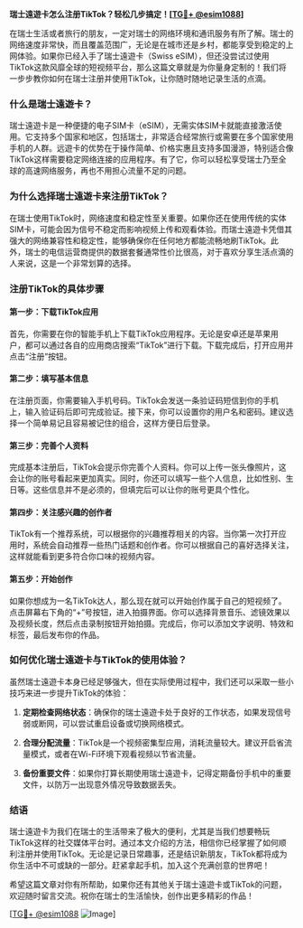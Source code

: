 **瑞士遠遊卡怎么注册TikTok？轻松几步搞定！[[TG💪+ @esim1088](https://t.me/s/esim1088)]**

在瑞士生活或者旅行的朋友，一定对瑞士的网络环境和通讯服务有所了解。瑞士的网络速度非常快，而且覆盖范围广，无论是在城市还是乡村，都能享受到稳定的上网体验。如果你已经入手了瑞士遠遊卡（Swiss eSIM），但还没尝试过使用TikTok这款风靡全球的短视频平台，那么这篇文章就是为你量身定制的！我们将一步步教你如何在瑞士注册并使用TikTok，让你随时随地记录生活的点滴。

### 什么是瑞士遠遊卡？

瑞士遠遊卡是一种便捷的电子SIM卡（eSIM），无需实体SIM卡就能直接激活使用。它支持多个国家和地区，包括瑞士，非常适合经常旅行或需要在多个国家使用手机的人群。远遊卡的优势在于操作简单、价格实惠且支持多国漫游，特别适合像TikTok这样需要稳定网络连接的应用程序。有了它，你可以轻松享受瑞士乃至全球的高速网络服务，再也不用担心流量不足的问题。

### 为什么选择瑞士遠遊卡来注册TikTok？

在瑞士使用TikTok时，网络速度和稳定性至关重要。如果你还在使用传统的实体SIM卡，可能会因为信号不稳定而影响视频上传和观看体验。而瑞士遠遊卡凭借其强大的网络兼容性和稳定性，能够确保你在任何地方都能流畅地刷TikTok。此外，瑞士的电信运营商提供的数据套餐通常性价比很高，对于喜欢分享生活点滴的人来说，这是一个非常划算的选择。

### 注册TikTok的具体步骤

#### 第一步：下载TikTok应用

首先，你需要在你的智能手机上下载TikTok应用程序。无论是安卓还是苹果用户，都可以通过各自的应用商店搜索“TikTok”进行下载。下载完成后，打开应用并点击“注册”按钮。

#### 第二步：填写基本信息

在注册页面，你需要输入手机号码。TikTok会发送一条验证码短信到你的手机上，输入验证码后即可完成验证。接下来，你可以设置你的用户名和密码。建议选择一个简单易记且容易被记住的组合，这样方便日后登录。

#### 第三步：完善个人资料

完成基本注册后，TikTok会提示你完善个人资料。你可以上传一张头像照片，这会让你的账号看起来更加真实。同时，你还可以填写一些个人信息，比如性别、生日等。这些信息并不是必须的，但填完后可以让你的账号更具个性化。

#### 第四步：关注感兴趣的创作者

TikTok有一个推荐系统，可以根据你的兴趣推荐相关的内容。当你第一次打开应用时，系统会自动推荐一些热门话题和创作者。你可以根据自己的喜好选择关注，这样就能看到更多符合你口味的视频内容。

#### 第五步：开始创作

如果你想成为一名TikTok达人，那么现在就可以开始创作属于自己的短视频了。点击屏幕右下角的“+”号按钮，进入拍摄界面。你可以选择背景音乐、滤镜效果以及视频长度，然后点击录制按钮开始拍摄。完成后，你可以添加文字说明、特效和标签，最后发布你的作品。

### 如何优化瑞士遠遊卡与TikTok的使用体验？

虽然瑞士遠遊卡本身已经足够强大，但在实际使用过程中，我们还可以采取一些小技巧来进一步提升TikTok的体验：

1. **定期检查网络状态**：确保你的瑞士遠遊卡处于良好的工作状态，如果发现信号弱或断网，可以尝试重启设备或切换网络模式。
   
2. **合理分配流量**：TikTok是一个视频密集型应用，消耗流量较大。建议开启省流量模式，或者在Wi-Fi环境下观看视频以节省流量。

3. **备份重要文件**：如果你打算长期使用瑞士遠遊卡，记得定期备份手机中的重要文件，以防万一出现意外情况导致数据丢失。

### 结语

瑞士遠遊卡为我们在瑞士的生活带来了极大的便利，尤其是当我们想要畅玩TikTok这样的社交媒体平台时。通过本文介绍的方法，相信你已经掌握了如何顺利注册并使用TikTok。无论是记录日常趣事，还是结识新朋友，TikTok都将成为你生活中不可或缺的一部分。赶紧拿起手机，加入这个充满创意的世界吧！

希望这篇文章对你有所帮助，如果你还有其他关于瑞士遠遊卡或TikTok的问题，欢迎随时留言交流。祝你在瑞士的生活愉快，创作出更多精彩的作品！

[[TG💪+ @esim1088](https://t.me/s/esim1088) ![Image](https://i.postimg.cc/4NQfJmqS/Snipaste-2025-05-13-00-14-12.png)]